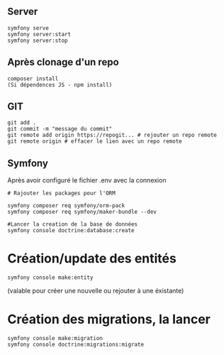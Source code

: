 ## Server

```
symfony serve
symfony server:start
symfony server:stop
```

## Après clonage d'un repo

```
composer install
(Si dépendences JS - npm install)
```

## GIT

```
git add .
git commit -m "message du commit"
git remote add origin https://repogit... # rejouter un repo remote
git remote origin # effacer le lien avec un repo remote
```

## Symfony

Après avoir configuré le fichier .env avec la connexion

```
# Rajouter les packages pour l'ORM

symfony composer req symfony/orm-pack
symfony composer req symfony/maker-bundle --dev
```

```
#Lancer la creation de la base de données
symfony console doctrine:database:create
```

# Création/update des entités

```
symfony console make:entity
```

(valable pour créer une nouvelle ou rejouter à une éxistante)

# Création des migrations, la lancer

```
symfony console make:migration
symfony console doctrine:migrations:migrate
```